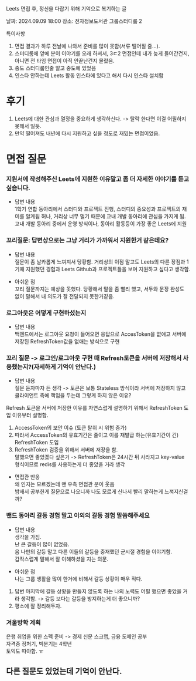 Leets 면접 후, 정신을 다잡기 위해 기억으로 복기하는 글

날짜: 2024.09.09 18:00
장소: 전자정보도서관 그룹스터디룸 2

특이사항
1. 면접 결과가 하루 전날에 나와서 준비를 많이 못함(서류 떨어질 줄...).
2. 스터디룸에 앞에 분이 이야기를 오래 하셔서, 3ㄷ2 면접인데 내가 늦게 들어간건지, 아니면 전 타임 면접이 아직 안끝난건지 몰랐음.
3. 중도 스터디룸인줄 알고 중도에 있었음
4. 인스타 안하는데 Leets 활동 인스타에 있다고 해서 다시 인스타 설치함

# 후기
1. Leets에 대한 관심과 열정을 중요하게 생각하신다. -> 탈락 한다면 이걸 어필하지 못해서 일듯.
2. 만약 떨어져도 내년에 다시 지원하고 싶을 정도로 재밌는 면접이었음.


# 면접 질문

### **지원서에 작성해주신 Leets에 지원한 이유말고 좀 더 자세한 이야기를 듣고 싶습니다.**

- 답변 내용   
1학기 연합 동아리에서 스터디와 프로젝트 진행, 스터디의 중요성과 프로젝트의 재미를 알게됨
허나, 거리상 너무 멀기 때문에 교내 개발 동아리에 관심을 가지게 됨.
교내 개발 동아리 중에서 운영 방식이나, 동아리 활동등이 가장 좋은 Leets에 지원

### **꼬리질문: 답변상으로는 그냥 거리가 가까워서 지원한거 같은데요?**
- 답변 내용   
질문이 좀 날카롭게 느껴져서 당황함.
거리상의 이점 말고도 Leets의 다른 장점과 1기때 지원했던 경험과 Leets Github과 프로젝트들을 보며 지원하고 싶다고 생각함.

- 아쉬운 점   
꼬리 질문까지는 예상을 못했다.
당황해서 말을 좀 빨리 했고, 서두와 문장 완성도 없이 말해서 내 의도가 잘 전달되지 못한거같음.

### **로그아웃은 어떻게 구현하셨는지**
- 답변 내용   
백엔드에서는 로그아웃 요청이 들어오면 응답으로 AccesToken을 없애고 서버에 저장된 RefreshToken값을 없애는 방식으로 구현



### **꼬리 질문 -> 로그인/로그아웃 구현 때 Refresh토큰을 서버에 저장해서 사용했는지?(자세하게 기억이 안난다.)**

- 답변 내용   
질문 듣자마자 든 생각 -> 토큰은 보통 Stateless 방식이라 서버에 저장하지 않고 클라이언트 측에 책임을 두는데 그렇게 하지 않은 이유?   

Refresh 토큰을 서버에 저장한 이유를 자연스럽게 설명하기 위해서 RefreshToken 도입 이유부터 설명함.   
1. AccessToken의 보안 이슈 (토큰 탈취 시 위험 증가)
2. 따라서 AccessToken의 유효기간은 줄이고 이를 재발급 하는(유효기간이 긴) RefreshToken 도입
3. RefreshToken 검증을 위해서 서버에 저장을 함.   
말했으면 좋았겠다 싶은거 -> RefreshToken은 24시간 뒤 사라지고 key-value 형식이므로 redis를 사용하는게 더 좋았을 거라 생각

- 면접관 반응   
왜 인지는 모르겠는데 맨 우측 면접관 분이 웃음   
밤새서 공부한게 질문으로 나오니까 나도 모르게 신나서 빨리 말하는게 느껴지신걸까?

### **밴드 동아리 갈등 경험 말고 이외의 갈등 경험 말씀해주세요**

- 답변 내용   
생각을 가짐.   
난 큰 갈등이 많이 없었음.   
음 나만의 갈등 말고 다른 이들의 갈등을 중재했던 군시절 경험을 이야기함.   
갑작스럽게 말해서 잘 이해하셨을 지는 의문.   

- 아쉬운 점   
나는 그룹 생활을 많이 한거에 비해서 갈등 상황이 매우 적다.
1. 답변 마지막에 갈등 상황을 만들지 않도록 하는 나의 노력도 어필 했으면 좋았을 거라 생각함. -> 갈등 보다는 갈등을 방지하는게 더 좋으니까?
2. 평소에 잘 정리해두자.

### **겨울방학 계획**
은행 취업을 위한 스펙 준비 -> 경제 신문 스크랩, 금융 도메인 공부   
자격증 정처기, 빅분기는 4학년   
토익도 따야함. ㅠ   


## 다른 질문도 있었는데 기억이 안난다.


